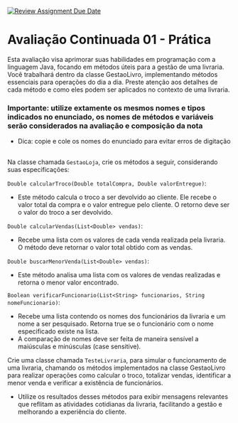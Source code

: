 [![Review Assignment Due Date](https://classroom.github.com/assets/deadline-readme-button-24ddc0f5d75046c5622901739e7c5dd533143b0c8e959d652212380cedb1ea36.svg)](https://classroom.github.com/a/KGdf0W2Z)
# Avaliação Continuada 01 - Prática

Esta avaliação visa aprimorar suas habilidades em programação com a linguagem Java, focando em métodos úteis para a gestão de uma livraria. Você trabalhará dentro da classe GestaoLivro, implementando métodos essenciais para operações do dia a dia. Preste atenção aos detalhes de cada método e como eles podem ser aplicados no contexto de uma livraria.

### Importante: utilize extamente os mesmos nomes e tipos indicados no enunciado, os nomes de métodos e variáveis serão considerados na avaliação e composição da nota 
- Dica: copie e cole os nomes do enunciado para evitar erros de digitação

##
Na classe chamada ```GestaoLoja```, crie os métodos a seguir, considerando suas especificações:

```Double calcularTroco(Double totalCompra, Double valorEntregue)```:
- Este método calcula o troco a ser devolvido ao cliente. Ele recebe o valor total da compra e o valor entregue pelo cliente. O retorno deve ser o valor do troco a ser devolvido.

```Double calcularVendas(List<Double> vendas)```:
- Recebe uma lista com os valores de cada venda realizada pela livraria. O método deve retornar o valor total obtido com as vendas.

```Double buscarMenorVenda(List<Double> vendas)```:
- Este método analisa uma lista com os valores de vendas realizadas e retorna o menor valor encontrado.

```Boolean verificarFuncionario(List<String> funcionarios, String nomeFuncionario)```:
- Recebe uma lista contendo os nomes dos funcionários da livraria e um nome a ser pesquisado. Retorna true se o funcionário com o nome especificado existe na lista.
- A comparação de nomes deve ser feita de maneira sensível a maiúsculas e minúsculas (case sensitive).

Crie uma classe chamada ```TesteLivraria```, para simular o funcionamento de uma livraria, chamando os métodos implementados na classe GestaoLivro para realizar operações como calcular o troco, totalizar vendas, identificar a menor venda e verificar a existência de funcionários.
- Utilize os resultados desses métodos para exibir mensagens relevantes que reflitam as atividades cotidianas da livraria, facilitando a gestão e melhorando a experiência do cliente.
